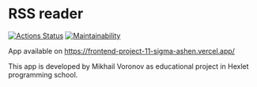 # RSS reader

[![Actions Status](https://github.com/msvoronov/frontend-project-11/actions/workflows/hexlet-check.yml/badge.svg)](https://github.com/msvoronov/frontend-project-11/actions)
[![Maintainability](https://api.codeclimate.com/v1/badges/2ef77ece4ed9b31f1c83/maintainability)](https://codeclimate.com/github/msvoronov/frontend-project-11/maintainability)

App available on
https://frontend-project-11-sigma-ashen.vercel.app/

This app is developed by Mikhail Voronov as educational project in Hexlet programming school.